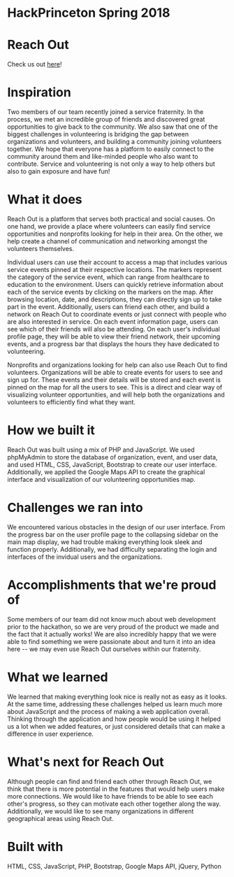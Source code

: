 # HackPrinceton Spring 2018
# Reach Out
Check us out [here](http://hack.stevenshan.com/home.php)!

# Inspiration
Two members of our team recently joined a service fraternity. In the process, we met an incredible group of friends and discovered great opportunities to give back to the community. We also saw that one of the biggest challenges in volunteering is bridging the gap between organizations and volunteers, and building a community joining volunteers together. We hope that everyone has a platform to easily connect to the community around them and like-minded people who also want to contribute. Service and volunteering is not only a way to help others but also to gain exposure and have fun!

# What it does
Reach Out is a platform that serves both practical and social causes. On one hand, we provide a place where volunteers can easily find service opportunities and nonprofits looking for help in their area. On the other, we help create a channel of communication and networking amongst the volunteers themselves. 

Individual users can use their account to access a map that includes various service events pinned at their respective locations. The markers represent the category of the service event, which can range from healthcare to education to the environment. Users can quickly retrieve information about each of the service events by clicking on the markers on the map. After browsing location, date, and descriptions, they can directly sign up to take part in the event. Additionally, users can friend each other, and build a network on Reach Out to coordinate events or just connect with people who are also interested in service. On each event information page, users can see which of their friends will also be attending. On each user's individual profile page, they will be able to view their friend network, their upcoming events, and a progress bar that displays the hours they have dedicated to volunteering.

Nonprofits and organizations looking for help can also use Reach Out to find volunteers. Organizations will be able to create events for users to see and sign up for. These events and their details will be stored and each event is pinned on the map for all the users to see. This is a direct and clear way of visualizing volunteer opportunities, and will help both the organizations and volunteers to efficiently find what they want.

# How we built it 
Reach Out was built using a mix of PHP and JavaScript. We used phpMyAdmin to store the database of organization, event, and user data, and used HTML, CSS, JavaScript, Bootstrap to create our user interface. Additionally, we applied the Google Maps API to create the graphical interface and visualization of our volunteering opportunities map. 

# Challenges we ran into
We encountered various obstacles in the design of our user interface. From the progress bar on the user profile page to the collapsing sidebar on the main map display, we had trouble making everything look sleek and function properly. Additionally, we had difficulty separating the login and interfaces of the invidual users and the organizations.

# Accomplishments that we're proud of
Some members of our team did not know much about web development prior to the hackathon, so we are very proud of the product we made and the fact that it actually works! We are also incredibly happy that we were able to find something we were passionate about and turn it into an idea here -- we may even use Reach Out ourselves within our fraternity.

# What we learned
We learned that making everything look nice is really not as easy as it looks. At the same time, addressing these challenges helped us learn much more about JavaScript and the process of making a web application overall. Thinking through the application and how people would be using it helped us a lot when we added features, or just considered details that can make a difference in user experience. 

# What's next for Reach Out
Although people can find and friend each other through Reach Out, we think that there is more potential in the features that would help users make more connections. We would like to have friends to be able to see each other's progress, so they can motivate each other together along the way. Additionally, we would like to see many organizations in different geographical areas using Reach Out.

# Built with
HTML, CSS, JavaScript, PHP, Bootstrap, Google Maps API, jQuery, Python
